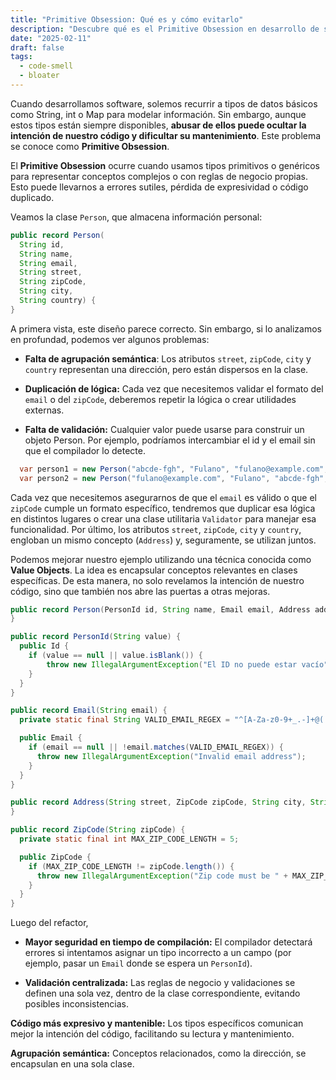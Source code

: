 ```yaml
---
title: "Primitive Obsession: Qué es y cómo evitarlo"
description: "Descubre qué es el Primitive Obsession en desarrollo de software y aprende a evitarlo usando Value Objects para lograr código más seguro, expresivo y mantenible."
date: "2025-02-11"
draft: false
tags:
  - code-smell
  - bloater
---
```


Cuando desarrollamos software, solemos recurrir a tipos de datos básicos como String, int o Map para modelar información. Sin embargo, aunque estos tipos están siempre disponibles, **abusar de ellos puede ocultar la intención de nuestro código y dificultar su mantenimiento**. Este problema se conoce como **Primitive Obsession**.

El **Primitive Obsession** ocurre cuando usamos tipos primitivos o genéricos para representar conceptos complejos o con reglas de negocio propias. Esto puede llevarnos a errores sutiles, pérdida de expresividad o código duplicado.

Veamos la clase `Person`, que almacena información personal:

```java
public record Person(
  String id,
  String name,
  String email,
  String street,
  String zipCode,
  String city,
  String country) {
}
```

A primera vista, este diseño parece correcto. Sin embargo, si lo analizamos en profundad, podemos ver algunos problemas:

- **Falta de agrupación semántica**: Los atributos `street`, `zipCode`, `city` y `country` representan una dirección, pero están dispersos en la clase.

- **Duplicación de lógica:** Cada vez que necesitemos validar el formato del `email` o del `zipCode`, deberemos repetir la lógica o crear utilidades externas.

- **Falta de validación:** Cualquier valor puede usarse para construir un objeto Person. Por ejemplo, podríamos intercambiar el id y el email sin que el compilador lo detecte.

```java
  var person1 = new Person("abcde-fgh", "Fulano", "fulano@example.com", ...);
  var person2 = new Person("fulano@example.com", "Fulano", "abcde-fgh", ...);
```

Cada vez que necesitemos asegurarnos de que el `email` es válido o que el `zipCode` cumple un formato específico, tendremos que duplicar esa lógica en distintos lugares o crear una clase utilitaria `Validator` para manejar esa funcionalidad. Por último, los atributos `street`, `zipCode`, `city` y `country`, engloban un mismo concepto (`Address`) y, seguramente, se utilizan juntos.

Podemos mejorar nuestro ejemplo utilizando una técnica conocida como **Value Objects**. La idea es encapsular conceptos relevantes en clases específicas. De esta manera, no solo revelamos la intención de nuestro código, sino que también nos abre las puertas a otras mejoras.

```java
public record Person(PersonId id, String name, Email email, Address address) {
}

public record PersonId(String value) {
  public Id {
    if (value == null || value.isBlank()) {
        throw new IllegalArgumentException("El ID no puede estar vacío");
    }
  }
}

public record Email(String email) {
  private static final String VALID_EMAIL_REGEX = "^[A-Za-z0-9+_.-]+@(.+)$";

  public Email {
    if (email == null || !email.matches(VALID_EMAIL_REGEX)) {
      throw new IllegalArgumentException("Invalid email address");
    }
  }
}

public record Address(String street, ZipCode zipCode, String city, String country) {
}

public record ZipCode(String zipCode) {
  private static final int MAX_ZIP_CODE_LENGTH = 5;

  public ZipCode {
    if (MAX_ZIP_CODE_LENGTH != zipCode.length()) {
      throw new IllegalArgumentException("Zip code must be " + MAX_ZIP_CODE_LENGTH + " characters long");
    }
  }
}
```

Luego del refactor,

- **Mayor seguridad en tiempo de compilación:** El compilador detectará errores si intentamos asignar un tipo incorrecto a un campo (por ejemplo, pasar un `Email` donde se espera un `PersonId`).

- **Validación centralizada:** Las reglas de negocio y validaciones se definen una sola vez, dentro de la clase correspondiente, evitando posibles inconsistencias.

**Código más expresivo y mantenible:** Los tipos específicos comunican mejor la intención del código, facilitando su lectura y mantenimiento.

**Agrupación semántica:** Conceptos relacionados, como la dirección, se encapsulan en una sola clase.
